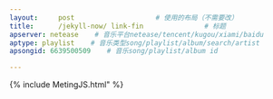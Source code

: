 ```yaml
---
layout:     post   				    # 使用的布局（不需要改）
title:      /jekyll-now/ link-fin 				# 标题 
apserver: netease    # 音乐平台netease/tencent/kugou/xiami/baidu
aptype: playlist    # 音乐类型song/playlist/album/search/artist
apsongid: 6639500509    # 音乐song/playlist/album id

---
```


{% include MetingJS.html" %}
